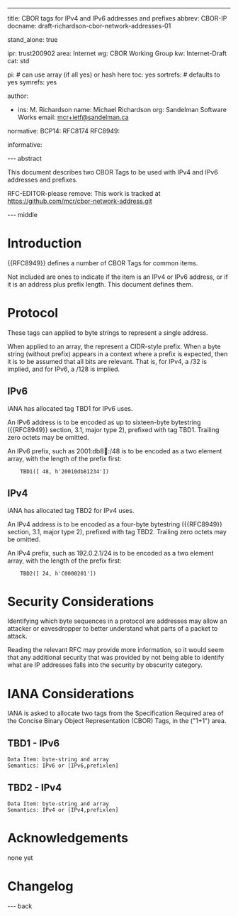 ---
title: CBOR tags for IPv4 and IPv6 addresses and prefixes
abbrev: CBOR-IP
docname: draft-richardson-cbor-network-addresses-01

stand_alone: true

ipr: trust200902
area: Internet
wg: CBOR Working Group
kw: Internet-Draft
cat: std

pi:    # can use array (if all yes) or hash here
  toc: yes
  sortrefs:   # defaults to yes
  symrefs: yes

author:


- ins: M. Richardson
  name: Michael Richardson
  org: Sandelman Software Works
  email: mcr+ietf@sandelman.ca

normative:
  BCP14: RFC8174
  RFC8949:

informative:

--- abstract

This document describes two CBOR Tags to be used with IPv4 and IPv6 addresses and prefixes.

RFC-EDITOR-please remove: This work is tracked at https://github.com/mcr/cbor-network-address.git

--- middle

# Introduction

{{RFC8949}} defines a number of CBOR Tags for common items.

Not included are ones to indicate if the item is an IPv4 or IPv6 address, or if it is an
address plus prefix length.
This document defines them.

# Protocol

These tags can applied to byte strings to represent a single address.

When applied to an array, the represent a CIDR-style prefix.
When a byte string (without prefix) appears in a context where a prefix is expected, then it is to be assumed that all bits are relevant.
That is, for IPv4, a /32 is implied, and for IPv6, a /128 is implied.

## IPv6

IANA has allocated tag TBD1 for IPv6 uses.

An IPv6 address is to be encoded as up to sixteen-byte bytestring ({{RFC8949}} section, 3.1, major type 2), prefixed with tag TBD1.  Trailing zero octets may be omitted.

An IPv6 prefix, such as 2001:db8:1234::/48 is to be encoded as a two element array,
with the length of the prefix first:

~~~~
    TBD1([ 48, h'20010db81234'])
~~~~

## IPv4

IANA has allocated tag TBD2 for IPv4 uses.

An IPv4 address is to be encoded as a four-byte bytestring ({{RFC8949}} section, 3.1, major type 2), prefixed with tag TBD2. Trailing zero octets may be omitted.

An IPv4 prefix, such as 192.0.2.1/24 is to be encoded as a two element array, with the length of the prefix first:

~~~~
    TBD2([ 24, h'C0000201'])
~~~~

# Security Considerations

Identifying which byte sequences in a protocol are addresses may allow an attacker or eavesdropper to better understand what parts of a packet to attack.

Reading the relevant RFC may provide more information, so it would seem that any additional
security that was provided by not being able to identify what are IP addresses falls into the security by obscurity category.

# IANA Considerations

IANA is asked to allocate two tags from the Specification Required area of the Concise Binary Object Representation (CBOR) Tags, in the ("1+1") area.

## TBD1 - IPv6

~~~~
Data Item: byte-string and array
Semantics: IPv6 or [IPv6,prefixlen]
~~~~

## TBD2 - IPv4

~~~~
Data Item: byte-string and array
Semantics: IPv4 or [IPv4,prefixlen]
~~~~

# Acknowledgements

none yet

# Changelog


--- back

